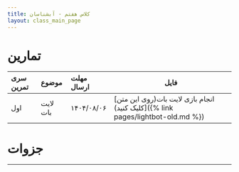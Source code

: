 ```yaml
---
title: کلاس هفتم - آبشناسان
layout: class_main_page
---
```

# تمارین

| سری تمرین    | موضوع    | مهلت ارسال | فایل                          |
|:-------------|:---------|:-----------|-------------------------------|
| اول          | لایت بات | ۱۴۰۴/۰۸/۰۶ |[انجام بازی لایت بات(روی این متن کلیک کنید)]({% link pages/lightbot-old.md %}) |

#  جزوات

----

[//]: # ([^1]: [It can take up to 10 minutes for changes to your site to publish after you push the changes to GitHub]&#40;https://docs.github.com/en/pages/setting-up-a-github-pages-site-with-jekyll/creating-a-github-pages-site-with-jekyll#creating-your-site&#41;.)
